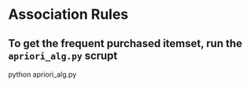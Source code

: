 # Association Rules

## To get the frequent purchased itemset, run the `apriori_alg.py` scrupt
python apriori_alg.py



